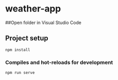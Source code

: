 # weather-app

##Open folder in Visual Studio Code

## Project setup
```
npm install
```

### Compiles and hot-reloads for development
```
npm run serve
```

